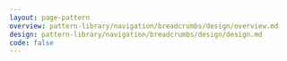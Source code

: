 ```yaml
---
layout: page-pattern
overview: pattern-library/navigation/breadcrumbs/design/overview.md
design: pattern-library/navigation/breadcrumbs/design/design.md
code: false
---
```

